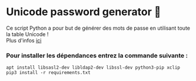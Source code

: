 # Unicode password generator 🔑

Ce script Python a pour but de générer des mots de passe en utilisant toute la table Unicode !<br>
Plus d'infos [ici](https://eban.dev/blog/index.php/tutoriel/vos-mots-de-passe-sont-ils-vraiment-securises/)<br>

### Pour installer les dépendances entrez la commande suivante : <br>

```
apt install libsasl2-dev libldap2-dev libssl-dev python3-pip xclip
pip3 install -r requirements.txt
```
